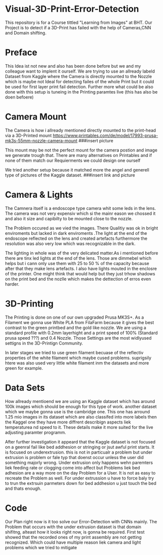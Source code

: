 # Visual-3D-Print-Error-Detection
This repository is for a Course tittled "Learning from Images" at BHT. Our Project is to detect if a 3D-Print has failed with the help of Cameras,CNN and Domain shifting.

# Preface
This Idea ist not new and also has been done before but we and my colleague want to implent it ourself. We are trying to use an allready labeld Dataset from Kaggle where the Camera is directly mounted to the Nozzle which is maybe not Ideal for detecting failes of the whole Print but it could be used for first layer print fail detection. Further more what could be also done with this setup is tuneing in the Printing paramtes live (this has also be doen befoere)

# Camera Mount 
The Camera is how i allready mentioned directly mounted to the print-head via a 3D-Printed mount https://www.printables.com/de/model/17993-prusa-mk3s-55mm-nozzle-camera-mount 
###insert picture

This mount may be not the perfect mount for the camera postion and image we generate trough that. There are many alternatives on Printables and if none of them match our Requierments we could design one ourself 

We tried another setup because it matched more the angel and generell type of pictures of the Kaggle dataset.
###insert link and picture

# Camera & Lights 
The Camnera itself is a endoscope type camera whit some leds in the lens. The camera was not very expensiv which si the mainr eason we chossed it and also it size and capibilty to be mounted close to the nozzle. 

The Problem occured as we vied the images. There Qualitiy was ok in bright enviroments but lacked in dark enviroments .The light at the end of the endoscope reflected on the lens and created artefacts furthermore the resolution was also very low which was recognizable in the dark. 

The lighting in whole was of the very delicated matter.As i mentioned before there are tinx led lights at the end of the lens. Those are dimmebel which helps but i cann only use them with 25 to 50 % of the capacity because after that they make lens artefacts. I also have lights mouted in the enclosre of the printer. One might think that would help but they just trhow shadows on the print bed and the nozlle which makes the dettection of erros even harder.

# 3D-Printing
The Printing is done on one of our own upgraded Prusa MK3S+. As a Filament we gonna use White PLA from FilaFarm because it gives the best contrast to the green printbed and the gold like nozzle. We are using a standard profile with 0.2mm layerhight and a print speed of 100% (Standard prusa speed ???) and 0.4 Nozzle. Those Settings are the most widlyused settigns in the 3D-Printign Community.

In later stages we tried to use green filament becuase of the reflectiv properties of the white filament which maybe cused problems. suprigsily htere was also used very little white filament inm the datasets and more green for example. 

# Data Sets
How allready mentioend we are using an Kaggle dataset which has around 100k images which should be enough for this type of work. another dataset which we maybe gonna use is the cambridge one. This one has arround 1.25 mio images in its dataset which are also classifed into more labels then the Kaggel one they have more diffrent describign aspects liek temperaturea nd speed to it. These details make it more suited for the live adjusting paramter programm.

After further investigation it appeard that the Kaggle dataset is not focused on a geenral fail like bed addhesion or stringing or jsut awful print starts. It is focused on underextrusion. this is not in particualr a problem but under extrusion is problem or fale typ that doenst occur unless the user did something majorly wrong. Under extrusion only happens wehn paremters liek feeding rate or clogging come into affect but Problems liek bed adhesion are a way more on the day Problem for a User. It is not as easy to recreate the Problem as well. For under extrussion u have to force baly try to trun the extrsuin parmeters down for bed addhesion u just touch the bed and thats enough.

# Code
Our Plan right now is it too solve our Error-Detection with CNNs mainly. The Problem that occurs with the under extrusion dataset is that domain shifitng, alteast how it looks right now, is gonna be required. First test showed that the recorded ones of my print assembly are not getting recognized. Which could have multiple reason liek camera and light problems which we tried to mitigate   
